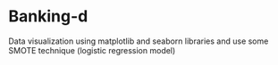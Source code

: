 # Banking-d
Data visualization using matplotlib and seaborn libraries and use some SMOTE technique (logistic regression model)

